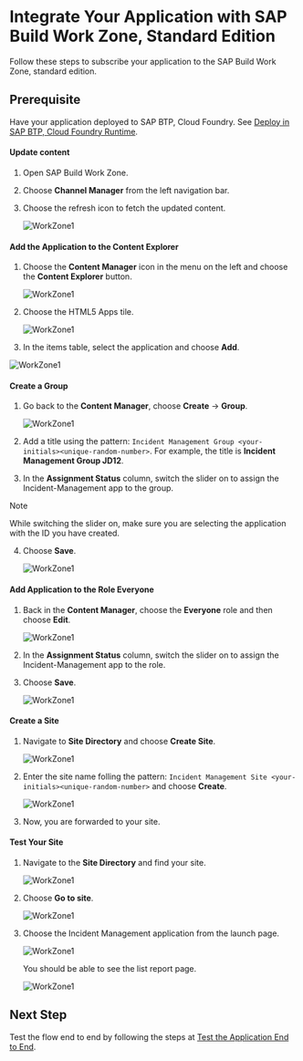 # Integrate Your Application with SAP Build Work Zone, Standard Edition

Follow these steps to subscribe your application to the SAP Build Work Zone, standard edition.

## Prerequisite

Have your application deployed to SAP BTP, Cloud Foundry. See [Deploy in SAP BTP, Cloud Foundry Runtime](deploy-cf.md).

#### Update content

1. Open SAP Build Work Zone.

2. Choose **Channel Manager** from the left navigation bar. 

3. Choose the refresh icon to fetch the updated content.

    ![WorkZone1](../images/integrate-workzone/launchpad1.png)

#### Add the Application to the Content Explorer

1. Choose the **Content Manager** icon in the menu on the left and choose the **Content Explorer** button.

    ![WorkZone1](../images/integrate-workzone/content-explorer.png)

2. Choose the HTML5 Apps tile.

    ![WorkZone1](../images/integrate-workzone/html5_apps.png)

3. In the items table, select the application and choose **Add**.


![WorkZone1](../images/integrate-workzone/ce_checkbox.png)

#### Create a Group

1. Go back to the **Content Manager**, choose **Create** → **Group**.

    ![WorkZone1](../images/integrate-workzone/create_group.png)

2. Add a title using the pattern: `Incident Management Group <your-initials><unique-random-number>`. For example, the title is **Incident Management Group JD12**.

3. In the **Assignment Status** column, switch the slider on to assign the Incident-Management app to the group.

>[!Note]
> While switching the slider on, make sure you are selecting the application with the ID you have created.

4. Choose **Save**.
    
    ![WorkZone1](../images/integrate-workzone/group_enable.png)


#### Add Application to the Role Everyone

1. Back in the **Content Manager**, choose the **Everyone** role and then choose **Edit**.

    ![WorkZone1](../images/integrate-workzone/everyone.png)

2. In the **Assignment Status** column, switch the slider on to assign the Incident-Management app to the role.

3. Choose **Save**.

    ![WorkZone1](../images/integrate-workzone/everyone_enable.png)

#### Create a Site

1. Navigate to **Site Directory** and choose **Create Site**.

    ![WorkZone1](../images/integrate-workzone/create_site.png)

2. Enter the site name folling the pattern: `Incident Management Site <your-initials><unique-random-number>` and choose **Create**.

    ![WorkZone1](../images/integrate-workzone/create_site1.png)

3. Now, you are forwarded to your site.

#### Test Your Site

1. Navigate to the **Site Directory** and find your site.

    ![WorkZone1](../images/integrate-workzone/site_directory.png)

2. Choose **Go to site**.

    ![WorkZone1](../images/integrate-workzone/gotosite.png)

3. Choose the Incident Management application from the launch page.

    ![WorkZone1](../images/integrate-workzone/application_tile.png)

    You should be able to see the list report page.

    ![WorkZone1](../images/integrate-workzone/application.png)

## Next Step

Test the flow end to end by following the steps at [Test the Application End to End](e2e-testing-cf.md).



